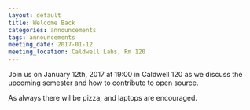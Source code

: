 ```yaml
---
layout: default
title: Welcome Back
categories: announcements
tags: announcements
meeting_date: 2017-01-12
meeting_location: Caldwell Labs, Rm 120
---
```


Join us on January 12th, 2017 at 19:00 in Caldwell 120 as we discuss the upcoming semester and how to contribute to open source.

As always there wil be pizza, and laptops are encouraged.

<!-- generated by _helpers/newPost.rb -->
